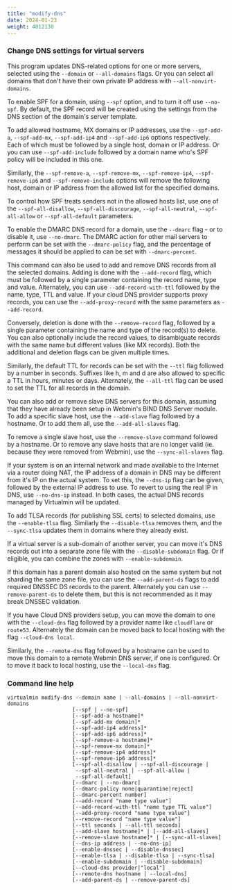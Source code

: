 ```yaml
---
title: "modify-dns"
date: 2024-01-23
weight: 4012130
---
```


### Change DNS settings for virtual servers

This program updates DNS-related options for one or more servers, selected using the `--domain` or `--all-domains` flags. Or you can select all domains that don't have their own private IP address with `--all-nonvirt-domains`.

To enable SPF for a domain, using `--spf` option, and to turn it off use `--no-spf`. By default, the SPF record will be created using the settings from the DNS section of the domain's server template.

To add allowed hostname, MX domains or IP addresses, use the `--spf-add-a`, `--spf-add-mx`, `--spf-add-ip4` and `--spf-add-ip6` options respectively. Each of which must be followed by a single host, domain or IP address. Or you can use `--spf-add-include` followed by a domain name who's SPF policy will be included in this one.

Similarly, the `--spf-remove-a`, `--spf-remove-mx`, `--spf-remove-ip4`, `--spf-remove-ip6` and `--spf-remove-include` options will remove the following host, domain or IP address from the allowed list for the specified domains.

To control how SPF treats senders not in the allowed hosts list, use one of the `--spf-all-disallow`, `--spf-all-discourage`, `--spf-all-neutral`, `--spf-all-allow` or `--spf-all-default` parameters.

To enable the DMARC DNS record for a domain, use the `--dmarc` flag - or to disable it, use `--no-dmarc`. The DMARC action for other mail servers to perform can be set with the `--dmarc-policy` flag, and the percentage of messages it should be applied to can be set with `--dmarc-percent`.

This command can also be used to add and remove DNS records from all the selected domains. Adding is done with the `--add-record` flag, which must be followed by a single parameter containing the record name, type and value. Alternately, you can use `--add-record-with-ttl` followed by the name, type, TTL and value. If your cloud DNS provider supports proxy records, you can use the `--add-proxy-record` with the same parameters as `--add-record`.

Conversely, deletion is done with the `--remove-record` flag, followed by a single parameter containing the name and type of the record(s) to delete. You can also optionally include the record values, to disambiguate records with the same name but different values (like MX records). Both the additional and deletion flags can be given multiple times.

Similarly, the default TTL for records can be set with the `--ttl` flag followed by a number in seconds. Suffixes like h, m and d are also allowed to specific a TTL in hours, minutes or days. Alternately, the `--all-ttl` flag can be used to set the TTL for all records in the domain.

You can also add or remove slave DNS servers for this domain, assuming that they have already been setup in Webmin's BIND DNS Server module. To add a specific slave host, use the `--add-slave` flag followed by a hostname. Or to add them all, use the `--add-all-slaves` flag.

To remove a single slave host, use the `--remove-slave` command followed by a hostname. Or to remove any slave hosts that are no longer valid (ie. because they were removed from Webmin), use the `--sync-all-slaves` flag.

If your system is on an internal network and made available to the Internet via a router doing NAT, the IP address of a domain in DNS may be different from it's IP on the actual system. To set this, the `--dns-ip` flag can be given, followed by the external IP address to use. To revert to using the real IP in DNS, use `--no-dns-ip` instead. In both cases, the actual DNS records managed by Virtualmin will be updated.

To add TLSA records (for publishing SSL certs) to selected domains, use the `--enable-tlsa` flag. Similarly the `--disable-tlsa` removes them, and the `--sync-tlsa` updates them in domains where they already exist.

If a virtual server is a sub-domain of another server, you can move it's DNS records out into a separate zone file with the `--disable-subdomain` flag. Or if eligible, you can combine the zones with `--enable-subdomain`.

If this domain has a parent domain also hosted on the same system but not sharding the same zone file, you can use the `--add-parent-ds` flags to add required DNSSEC DS records to the parent. Alternately you can use `--remove-parent-ds` to delete them, but this is not recommended as it may break DNSSEC validation.

If you have Cloud DNS providers setup, you can move the domain to one with the `--cloud-dns` flag followed by a provider name like `cloudflare` or `route53`. Alternately the domain can be moved back to local hosting with the flag `--cloud-dns local`.

Similarly, the `--remote-dns` flag followed by a hostname can be used to move this domain to a remote Webmin DNS server, if one is configured. Or to move it back to local hosting, use the `--local-dns` flag.

### Command line help

```text
virtualmin modify-dns --domain name | --all-domains | --all-nonvirt-domains
                     [--spf | --no-spf]
                     [--spf-add-a hostname]*
                     [--spf-add-mx domain]*
                     [--spf-add-ip4 address]*
                     [--spf-add-ip6 address]*
                     [--spf-remove-a hostname]*
                     [--spf-remove-mx domain]*
                     [--spf-remove-ip4 address]*
                     [--spf-remove-ip6 address]*
                     [--spf-all-disallow | --spf-all-discourage |
                      --spf-all-neutral | --spf-all-allow |
                      --spf-all-default]
                     [--dmarc | --no-dmarc]
                     [--dmarc-policy none|quarantine|reject]
                     [--dmarc-percent number]
                     [--add-record "name type value"]
                     [--add-record-with-ttl "name type TTL value"]
                     [--add-proxy-record "name type value"]
                     [--remove-record "name type value"]
                     [--ttl seconds | --all-ttl seconds]
                     [--add-slave hostname]* | [--add-all-slaves]
                     [--remove-slave hostname]* | [--sync-all-slaves]
                     [--dns-ip address | --no-dns-ip]
                     [--enable-dnssec | --disable-dnssec]
                     [--enable-tlsa | --disable-tlsa | --sync-tlsa]
                     [--enable-subdomain | --disable-subdomain]
                     [--cloud-dns provider|"local"]
                     [--remote-dns hostname | --local-dns]
                     [--add-parent-ds | --remove-parent-ds]
```
